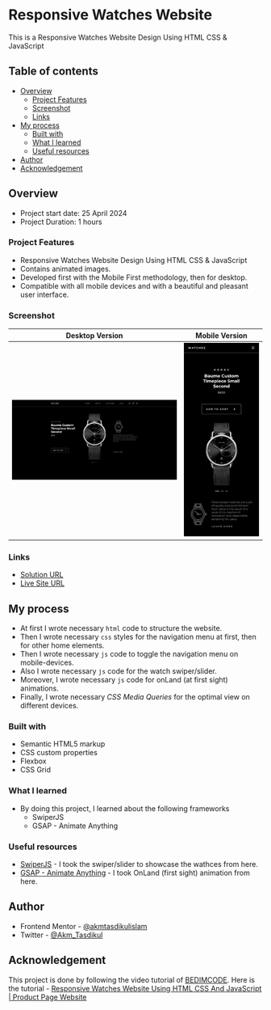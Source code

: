 # Responsive Watches Website

This is a Responsive Watches Website Design Using HTML CSS & JavaScript

## Table of contents

- [Overview](#overview)
  - [Project Features](#project-features)
  - [Screenshot](#screenshot)
  - [Links](#links)
- [My process](#my-process)
  - [Built with](#built-with)
  - [What I learned](#what-i-learned)
  - [Useful resources](#useful-resources)
- [Author](#author)
- [Acknowledgement](#acknowledgement)

## Overview

- Project start date: 25 April 2024
- Project Duration: 1 hours

### Project Features

- Responsive Watches Website Design Using HTML CSS & JavaScript
- Contains animated images.
- Developed first with the Mobile First methodology, then for desktop.
- Compatible with all mobile devices and with a beautiful and pleasant user interface.

### Screenshot

| Desktop Version                         | Mobile Version                        |
| --------------------------------------- | ------------------------------------- |
| ![](./screenshots/desktop-version.jpeg) | ![](./screenshots/mobile-version.png) |

### Links

- [Solution URL](https://github.com/akmtasdikulislam/responsive-watches-website)
- [Live Site URL](https://akmtasdikulislam.github.io/responsive-watches-website/)

## My process

- At first I wrote necessary `html` code to structure the website.
- Then I wrote necessary `css` styles for the navigation menu at first, then for other home elements.
- Then I wrote necessary `js` code to toggle the navigation menu on mobile-devices.
- Also I wrote necessary `js` code for the watch swiper/slider.
- Moreover, I wrote necessary `js` code for onLand (at first sight) animations.
- Finally, I wrote necessary _CSS Media Queries_ for the optimal view on different devices.

### Built with

- Semantic HTML5 markup
- CSS custom properties
- Flexbox
- CSS Grid

### What I learned

- By doing this project, I learned about the following frameworks
  - SwiperJS
  - GSAP - Animate Anything

### Useful resources

- [SwiperJS](https://swiperjs.com/) - I took the swiper/slider to showcase the wathces from here.
- [GSAP - Animate Anything](https://gsap.com/) - I took OnLand (first sight) animation from here.

## Author

- Frontend Mentor - [@akmtasdikulislam](https://www.frontendmentor.io/profile/akmtasdikulislam)
- Twitter - [@Akm_Tasdikul](https://www.twitter.com/Akm_Tasdikul)

## Acknowledgement

This project is done by following the video tutorial of [BEDIMCODE](https://www.youtube.com/@Bedimcode). Here is the tutorial - [Responsive Watches Website Using HTML CSS And JavaScript | Product Page Website](https://www.youtube.com/watch?v=0GT6yF3r10Q&pp=ygUJYmVkaW1jb2Rl)
